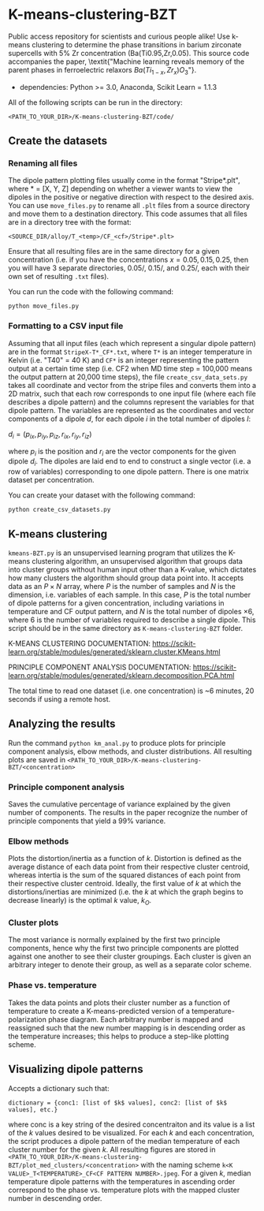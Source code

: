 # K-means-clustering-BZT
Public access repository for scientists and curious people alike! Use k-means clustering to determine the phase transitions in barium zirconate supercells with 5% Zr concentration (Ba(Ti0.95,Zr,0.05). This source code accompanies the paper, \textit{"Machine learning reveals memory of the parent phases in ferroelectric relaxors $Ba(Ti_{1-x},Zr_x)O_3$"}.  <come back and check the concentrations later>
  
  - dependencies: Python >= 3.0, Anaconda, Scikit Learn = 1.1.3
  
  All of the following scripts can be run in the directory:
  
  `<PATH_TO_YOUR_DIR>/K-means-clustering-BZT/code/`
  
## Create the datasets
 ### Renaming all files
The dipole pattern plotting files usually come in the format "Stripe*.plt", where * = [X, Y, Z] depending on whether a viewer wants to view the dipoles in the positive or negative direction with respect to the desired axis. You can use `move_files.py` to rename all `.plt` files from a source directory and move them to a destination directory. This code assumes that all files are in a directory tree with the format: 
  
  `<SOURCE_DIR/alloy/T_<temp>/CF_<cf>/Stripe*.plt>`
  
  Ensure that all resulting files are in the same directory for a given concentration (i.e. if you have the concentrations $x = 0.05,0.15,0.25$, then you will have 3 separate directories, 0.05/, 0.15/, and 0.25/, each with their own set of resulting `.txt` files).
  
  You can run the code with the following command:
  
  `python move_files.py`
  
 ### Formatting to a CSV input file 
 Assuming that all input files (each which represent a singular dipole pattern) are in the format `StripeX-T*_CF*.txt`, where `T*` is an integer temperature in Kelvin (i.e. "T40" = 40 K) and `CF*` is an integer representing the pattern output at a certain time step (i.e. CF2 when MD time step = 100,000 means the output pattern at 20,000 time steps), the file `create_csv_data_sets.py` takes all coordinate and vector from the stripe files and converts them into a 2D matrix, such that each row corresponds to one input file (where each file describes a dipole pattern) and the columns represent the variables for that dipole pattern. The variables are represented as the coordinates and vector components of a dipole $d$, for each dipole $i$ in the total number of dipoles $I$:
  
  $d_i = (p_{ix}, p_{iy}, p_{iz}, r_{ix}, r_{iy}, r_{iz})$
  
  where $p_i$ is the position and $r_i$ are the vector components for the given dipole $d_i$. The dipoles are laid end to end to construct a single vector (i.e. a row of variables) corresponding to one dipole pattern. There is one matrix dataset per concentration.
  
  You can create your dataset with the following command:
  
  `python create_csv_datasets.py`
  
## K-means clustering
 `kmeans-BZT.py` is an unsupervised learning program that utilizes the K-means clustering algorithm, an unsupervised algorithm that groups data into cluster groups  without human input other than a K-value, which dictates how many clusters the algorithm should group data point into. It accepts data as an $P \times N$ array, where $P$ is the number of samples and $N$ is the dimension, i.e. variables of each sample. In this case, $P$ is the total number of dipole patterns for a given concentration, including variations in temperature and CF output pattern, and $N$ is the total number of dipoles $\times 6$, where 6 is the number of variables required to describe a single dipole. This script should be in the same directory as `K-means-clustering-BZT` folder.

  K-MEANS CLUSTERING DOCUMENTATION: https://scikit-learn.org/stable/modules/generated/sklearn.cluster.KMeans.html

  PRINCIPLE COMPONENT ANALYSIS DOCUMENTATION: https://scikit-learn.org/stable/modules/generated/sklearn.decomposition.PCA.html
  
  The total time to read one dataset (i.e. one concentration) is ~6 minutes, 20 seconds if using a remote host.
  
## Analyzing the results
  Run the command `python km_anal.py` to produce plots for principle component analysis, elbow methods, and cluster distributions. All resulting plots are saved in `<PATH_TO_YOUR_DIR>/K-means-clustering-BZT/<concentration>`
  
  ### Principle component analysis
  Saves the cumulative percentage of variance explained by the given number of components. The results in the paper recognize the number of principle components that yield a 99% variance.
  
  ### Elbow methods
  Plots the distortion/inertia as a function of $k$. Distortion is defined as the average distance of each data point from their respective cluster centroid, whereas intertia is the sum of the squared distances of each point from their respective cluster centroid. Ideally, the first value of $k$ at which the distortions/inertias are minimized (i.e. the $k$ at which the graph begins to decrease linearly) is the optimal $k$ value, $k_O$.
  
  ### Cluster plots
  The most variance is normally explained by the first two principle components, hence why the first two principle components are plotted against one another to see their cluster groupings. Each cluster is given an arbitrary integer to denote their group, as well as a separate color scheme.
  
  ### Phase vs. temperature
  Takes the data points and plots their cluster number as a function of temperature to create a K-means-predicted version of a temperature-polarization phase diagram. Each arbitrary number is mapped and reassigned such that the new number mapping is in descending order as the temperature increases; this helps to produce a step-like plotting scheme.
  
## Visualizing dipole patterns
  Accepts a dictionary such that:
  
  `dictionary = {conc1: [list of $k$ values], conc2: [list of $k$ values], etc.}`
  
  
  where conc is a key string of the desired concentraiton and its value is a list of the $k$ values desired to be visualized. For each $k$ and each concentration, the script produces a dipole pattern of the median temperature of each cluster number for the given $k$. All resulting figures are stored in `<PATH_TO_YOUR_DIR>/K-means-clustering-BZT/plot_med_clusters/<concentration>` with the naming scheme `k<K VALUE>_T<TEMPERATURE>_CF<CF PATTERN NUMBER>.jpeg`. For a given $k$, median temperature dipole patterns with the temperatures in ascending order correspond to the phase vs. temperature plots with the mapped cluster number in descending order.
  
